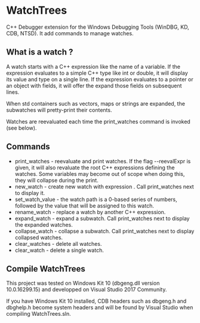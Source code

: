 # WatchTrees

C++ Debugger extension for the Windows Debugging Tools (WinDBG, KD, CDB, NTSD). It add commands to manage watches.

## What is a watch ?

A watch starts with a C++ expression like the name of a variable. If the expression evaluates to a simple C++ type like int or double, it will display its value and type on a single line. If the expression evaluates to a pointer or an object with fields, it will offer the expand those fields on subsequent lines.

When std containers such as vectors, maps or strings are expanded, the subwatches will pretty-print their contents.

Watches are reevaluated each time the print_watches command is invoked (see below).

## Commands

* print_watches                          - reevaluate and print watches. If the flag --reevalExpr is given, it will also revaluate the root C++ expressions defining the watches. Some variables may become out of scope when doing this, they will collapse during the print.
* new_watch <expr>                       - create new watch with expression <expr>. Call print_watches next to display it.
* set_watch_value <watch path> <value>   - the watch path is a 0-based series of numbers, followed by the value that will be assigned to this watch.
* rename_watch <number> <new name>       - replace a watch by another C++ expression.
* expand_watch <watch path>              - expand a subwatch. Call print_watches next to display the expanded watches.
* collapse_watch <watch path>            - collapse a subwatch. Call print_watches next to display collapsed watches.
* clear_watches                          - delete all watches.
* clear_watch <number>                   - delete a single watch.

## Compile WatchTrees

This project was tested on Windows Kit 10 (dbgeng.dll version 10.0.16299.15) and developped on Visual Studio 2017 Community.

If you have Windows Kit 10 installed, CDB headers such as dbgeng.h and dbghelp.h become system headers and will be found by Visual Studio when compiling WatchTrees.sln.